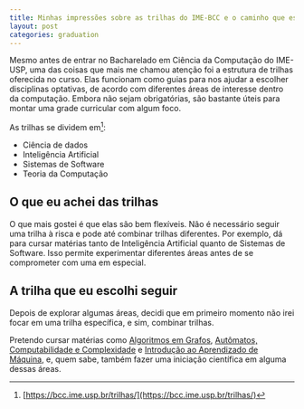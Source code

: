 ```yaml
---
title: Minhas impressões sobre as trilhas do IME-BCC e o caminho que escolhi seguir
layout: post
categories: graduation
---
```


Mesmo antes de entrar no Bacharelado em Ciência da Computação do IME-USP, uma das coisas que mais me chamou atenção foi a estrutura de trilhas oferecida no curso. Elas funcionam como guias para nos ajudar a escolher disciplinas optativas, de acordo com diferentes áreas de interesse dentro da computação. Embora não sejam obrigatórias, são bastante úteis para montar uma grade curricular com algum foco.

As trilhas se dividem em[^1]:
* Ciência de dados
* Inteligência Artificial
* Sistemas de Software
* Teoria da Computação

## O que eu achei das trilhas

O que mais gostei é que elas são bem flexíveis. Não é necessário seguir uma trilha à risca e pode até combinar trilhas diferentes. Por exemplo, dá para cursar matérias tanto de Inteligência Artificial quanto de Sistemas de Software. Isso permite experimentar diferentes áreas antes de se comprometer com uma em especial.

## A trilha que eu escolhi seguir

Depois de explorar algumas áreas, decidi que em primeiro momento não irei focar em uma trilha específica, e sim, combinar trilhas.

Pretendo cursar matérias como [Algoritmos em Grafos](https://uspdigital.usp.br/jupiterweb/obterDisciplina?sgldis=MAC0328&codcur=45070&codhab=4), [Autômatos, Computabilidade e Complexidade](https://uspdigital.usp.br/jupiterweb/obterDisciplina?sgldis=MAC0414&codcur=45070&codhab=4) e [Introdução ao Aprendizado de Máquina](https://uspdigital.usp.br/jupiterweb/obterDisciplina?sgldis=MAC0460), e, quem sabe, também fazer uma iniciação científica em alguma dessas áreas.

[^1]: [https://bcc.ime.usp.br/trilhas/](https://bcc.ime.usp.br/trilhas/)